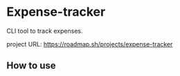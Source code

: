 # Expense-tracker
CLI tool to track expenses.

project URL: https://roadmap.sh/projects/expense-tracker

## How to use
